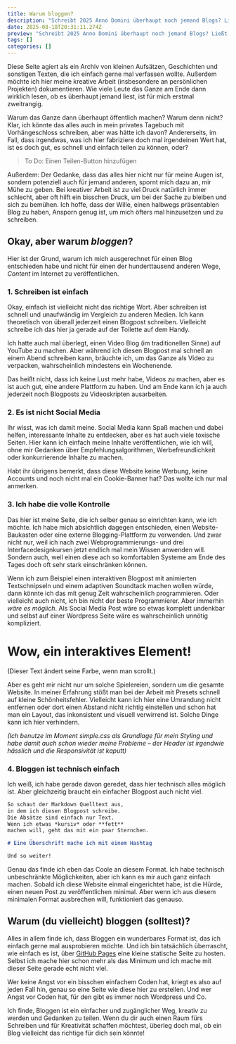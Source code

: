 ```yaml
---
title: Warum bloggen?
description: "Schreibt 2025 Anno Domini überhaupt noch jemand Blogs? Ließt 2025 Anno Domini überhaupt noch jemand Blogs? Ehrlich gesagt, non habeo ideam! Der Grund, warum ich diesen Blog starte, ist aber auch nicht, weil ich die Massen erreichen will, sondern einfach, weil ich mehr schreiben will."
date: 2025-08-18T20:31:11.274Z
preview: "Schreibt 2025 Anno Domini überhaupt noch jemand Blogs? Ließt 2025 Anno Domini überhaupt noch jemand Blogs?"
tags: []
categories: []
---
```


Diese Seite agiert als ein Archiv von kleinen Aufsätzen,
Geschichten und sonstigen Texten, die ich einfach gerne 
mal verfassen wollte. Außerdem möchte ich hier meine
kreative Arbeit (insbesondere an persönlichen 
Projekten) dokumentieren. Wie viele Leute das Ganze am 
Ende dann wirklich lesen, ob es überhaupt jemand liest,
ist für mich erstmal zweitrangig.

Warum das Ganze dann überhaupt öffentlich machen? Warum denn nicht? 
Klar, ich könnte das alles auch in mein privates Tagebuch mit 
Vorhängeschloss schreiben, aber was hätte ich davon? Andererseits, 
im Fall, dass irgendwas, was ich hier fabriziere doch mal irgendeinen 
Wert hat, ist es doch gut, es schnell und einfach teilen zu können, oder?

> To Do: Einen Teilen-Button hinzufügen

Außerdem: Der Gedanke, dass das alles hier nicht nur
für meine Augen ist, sondern potenziell auch für jemand
anderen, spornt mich dazu an, mir Mühe zu geben. Bei
kreativer Arbeit ist zu viel Druck natürlich immer schlecht,
aber oft hilft ein bisschen Druck, um bei der Sache zu
bleiben und sich zu bemühen. Ich hoffe, dass der Wille,
einen halbwegs präsentablen Blog zu haben, Ansporn genug
ist, um mich öfters mal hinzusetzen und zu schreiben.

## Okay, aber warum *bloggen*?

Hier ist der Grund, warum ich mich ausgerechnet für einen
Blog entschieden habe und nicht für einen der 
hunderttausend anderen Wege, *Content* im Internet zu
veröffentlichen.

### 1. Schreiben ist einfach

Okay, einfach ist vielleicht nicht das richtige Wort. Aber
schreiben ist schnell und unaufwändig im Vergleich zu 
anderen Medien. Ich kann theoretisch von überall jederzeit
einen Blogpost schreiben. Vielleicht schreibe ich das hier
ja gerade auf der Toilette auf dem Handy.

Ich hatte auch mal überlegt, einen Video
Blog (im traditionellen Sinne) auf YouTube zu machen.
Aber während ich diesen Blogpost mal schnell an einem Abend
schreiben kann, bräuchte ich, um das Ganze als Video zu
verpacken, wahrscheinlich mindestens ein Wochenende.

Das heißt nicht, dass ich keine Lust mehr habe, Videos
zu machen, aber es ist auch gut, eine andere Plattform zu
haben. Und am Ende kann ich ja auch jederzeit noch Blogposts
zu Videoskripten ausarbeiten.

### 2. Es ist nicht Social Media

Ihr wisst, was ich damit meine. Social Media kann Spaß machen
und dabei helfen, interessante Inhalte zu entdecken, aber es 
hat auch viele toxische Seiten. Hier kann ich einfach meine
Inhalte veröffentlichen, wie ich will, ohne mir Gedanken über
Empfehlungsalgorithmen, Werbefreundlichkeit oder konkurrierende
Inhalte zu machen.

Habt ihr übrigens bemerkt, dass diese Website keine Werbung, 
keine Accounts und noch nicht mal ein Cookie-Banner hat? Das
wollte ich nur mal anmerken.

### 3. Ich habe die volle Kontrolle

Das hier ist meine Seite, die ich selber genau so einrichten 
kann, wie ich möchte. Ich habe mich absichtlich dagegen 
entschieden, einen Website-Baukasten oder eine externe 
Blogging-Plattform zu verwenden. Und zwar nicht nur, weil
ich nach zwei Webprogrammierungs- und drei Interfacedesignkursen
jetzt endlich mal mein Wissen anwenden will. Sondern auch,
weil einen diese ach so komfortablen Systeme am Ende des Tages
doch oft sehr stark einschränken können.

Wenn ich zum Beispiel einen interaktiven Blogpost mit animierten
Textschnipseln und einem adaptiven Soundtack machen wollen würde,
dann könnte ich das mit genug Zeit wahrscheinlich programmieren.
Oder vielleicht auch nicht, ich bin nicht der beste Programmierer.
Aber immerhin *wäre es möglich*. Als Social Media Post wäre so etwas
komplett undenkbar und selbst auf einer Wordpress Seite wäre es
wahrscheinlich unnötig kompliziert.

<h1 id="scrollText">Wow, ein interaktives Element!</h1>

(Dieser Text ändert seine Farbe, wenn man scrollt.)

Aber es geht mir nicht nur um solche Spielereien, sondern
um die gesamte Website. In meiner Erfahrung stößt man bei der
Arbeit mit Presets schnell auf kleine Schönheitsfehler.
Vielleicht kann ich hier eine Umrandung nicht entfernen oder
dort einen Abstand nicht richtig einstellen und schon hat
man ein Layout, das inkonsistent und visuell verwirrend ist.
Solche Dinge kann ich hier verhindern. 

*(Ich benutze im Moment simple.css als Grundlage für mein
Styling und habe damit auch schon wieder meine Probleme –
der Header ist irgendwie hässlich und die Responsivität ist 
kaputt)*

### 4. Bloggen ist technisch einfach

Ich weiß, ich habe gerade davon geredet, dass hier technisch
alles möglich ist. Aber gleichzeitig braucht ein einfacher Blogpost
auch nicht viel.

``` Markdown
So schaut der Markdown Quelltext aus, 
in dem ich diesen Blogpost schreibe.
Die Absätze sind einfach nur Text. 
Wenn ich etwas *kursiv* oder **fett** 
machen will, geht das mit ein paar Sternchen.

# Eine Überschrift mache ich mit einem Hashtag

Und so weiter!
```

Genau das finde ich eben das Coole an diesem Format.
Ich habe technisch unbeschränkte Möglichkeiten, aber
ich kann es mir auch ganz einfach machen. Sobald ich 
diese Website einmal eingerichtet habe, ist die Hürde,
einen neuen Post zu veröffentlichen minimal. Aber wenn
ich aus diesem minimalen Format ausbrechen will, 
funktioniert das genauso.

## Warum (du vielleicht) bloggen (solltest)?

Alles in allem finde ich, dass Bloggen ein wunderbares
Format ist, das ich einfach gerne mal ausprobieren möchte.
Und ich bin tatsächlich überrascht, wie einfach es ist,
über [GitHub Pages](https://docs.github.com/de/pages) eine
kleine statische Seite zu hosten. Selbst ich mache hier
schon mehr als das Minimum und ich mache mit dieser Seite
gerade echt nicht viel.

Wer keine Angst vor ein bisschen einfachem Coden hat, 
kriegt es also auf jeden Fall hin, genau so eine Seite 
wie diese hier zu erstellen. Und wer Angst vor Coden hat,
für den gibt es immer noch Wordpress und Co. 

Ich finde, Bloggen ist ein einfacher und zugänglicher Weg,
kreativ zu werden und Gedanken zu teilen. Wenn du dir auch
einen Raum fürs Schreiben und für Kreativität schaffen möchtest,
überleg doch mal, ob ein Blog vielleicht das richtige für dich
sein könnte!

<script>
const text = document.getElementById("scrollText");

window.addEventListener("scroll", () => {
    const scrollTop = window.scrollY;
    const docHeight = document.body.scrollHeight - window.innerHeight;
    const scrollPercent = scrollTop / docHeight;

    // Farbe anhand des Scrollfortschritts berechnen (HSL-Farbkreis)
    const hue = scrollPercent * 360;
    text.style.color = `hsl(${hue}, 80%, 60%)`;
});
</script>